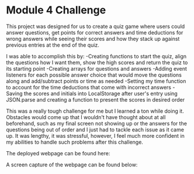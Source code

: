 # Module 4 Challenge

This project was designed for us to create a quiz game where
users could answer questions, get points for correct answers
and time deductions for wrong answers while seeing their scores
and how they stack up against previous entries at the end of the quiz. 

I was able to accomplish this by:
    -Creating functions to start the quiz, align the questions how I want them, 
    show the high scores and return the quiz to its starting point
    -Creating arrays for questions and answers
    -Adding event listeners for each possible answer choice that would
    move the questions along and add/subtract points or time as needed
    -Setting my time function to account for the time deductions that
    come with incorrect answers
    -Saving the scores and initials into LocalStorage after user's entry using
    JSON.parse and creating a function to present the scores in desired order

This was a really tough challenge for me but I learned a ton while doing it.
Obstacles would come up that I wouldn't have thought about at all beforehand, 
such as my final screen not showing up or the answers for the questions being
out of order and I just had to tackle each issue as it came up. It was lengthy,
it was stressful, however, I feel much more confident in my abilities to
handle such problems after this challenge. 

The deployed webpage can be found here:

A screen capture of the webpage can be found below: 
